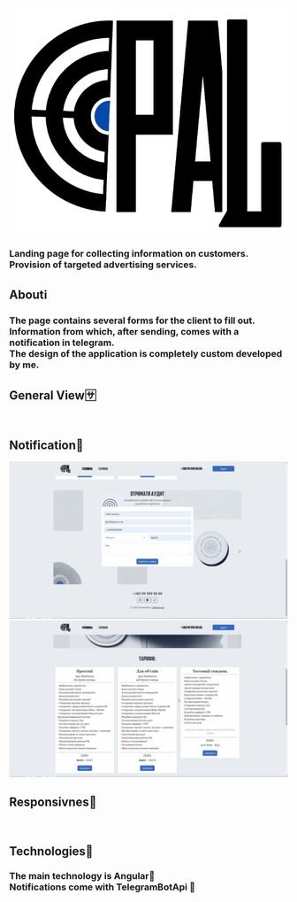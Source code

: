 <img src="https://github.com/ChaklunIvan/OpalTarget/blob/main/ui/src/assets/logo/logo.png?raw=true" alt="">
 <br>
<h3>Landing page for collecting information on customers. Provision of targeted advertising services.</h3>

<h2>Aboutℹ</h2>
<h3>
The page contains several forms for the client to fill out. Information from which, after sending, comes with a notification in telegram.
<br>
The design of the application is completely custom developed by me.
</h3>
<h2>General View🈂</h2>
<img src="https://github.com/ChaklunIvan/OpalTarget/blob/main/ui/src/assets/gifs/main-func.gif?raw=true" alt="">
<h2>Notification💬</h2>
<img src="https://github.com/ChaklunIvan/OpalTarget/blob/main/ui/src/assets/gifs/audit-notify.gif?raw=true" alt="">
<img src="https://github.com/ChaklunIvan/OpalTarget/blob/main/ui/src/assets/gifs/favour-form.gif?raw=true" alt="">
<h2>Responsivnes📲</h2>
<img src="https://github.com/ChaklunIvan/OpalTarget/blob/main/ui/src/assets/gifs/responsive.gif?raw=true" alt="">
<h2>Technologies🔌</h2>
<h3>The main technology is Angular🚩<br>
Notifications come with TelegramBotApi 🤖<h3>
